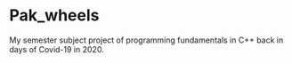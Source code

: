 # Pak_wheels
My semester subject project of programming fundamentals in C++ back in days of Covid-19 in 2020.
